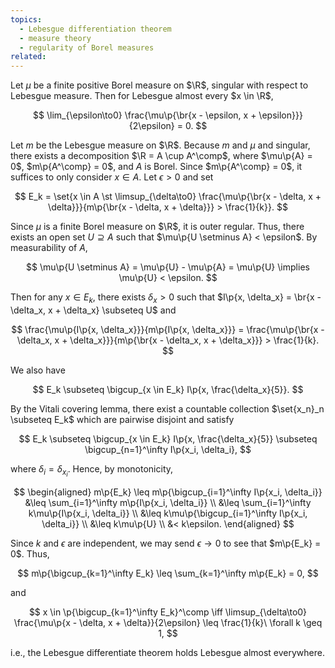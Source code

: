 ```yaml
---
topics:
  - Lebesgue differentiation theorem
  - measure theory
  - regularity of Borel measures
related:
---
```


<problem>

Let $\mu$ be a finite positive Borel measure on $\R$, singular with respect to Lebesgue measure. Then for Lebesgue almost every $x \in \R$,

$$
\lim_{\epsilon\to0} \frac{\mu\p{\br{x - \epsilon, x + \epsilon}}}{2\epsilon} = 0.
$$

</problem>

<solution>

Let $m$ be the Lebesgue measure on $\R$. Because $m$ and $\mu$ and singular, there exists a decomposition $\R = A \cup A^\comp$, where $\mu\p{A} = 0$, $m\p{A^\comp} = 0$, and $A$ is Borel. Since $m\p{A^\comp} = 0$, it suffices to only consider $x \in A$. Let $\epsilon > 0$ and set

$$
E_k = \set{x \in A \st \limsup_{\delta\to0} \frac{\mu\p{\br{x - \delta, x + \delta}}}{m\p{\br{x - \delta, x + \delta}}} > \frac{1}{k}}.
$$

Since $\mu$ is a finite Borel measure on $\R$, it is outer regular. Thus, there exists an open set $U \supseteq A$ such that $\mu\p{U \setminus A} < \epsilon$. By measurability of $A$,

$$
\mu\p{U \setminus A} = \mu\p{U} - \mu\p{A} = \mu\p{U} \implies \mu\p{U} < \epsilon.
$$

Then for any $x \in E_k$, there exists $\delta_x > 0$ such that $I\p{x, \delta_x} = \br{x - \delta_x, x + \delta_x} \subseteq U$ and

$$
\frac{\mu\p{I\p{x, \delta_x}}}{m\p{I\p{x, \delta_x}}} = \frac{\mu\p{\br{x - \delta_x, x + \delta_x}}}{m\p{\br{x - \delta_x, x + \delta_x}}} > \frac{1}{k}.
$$

We also have

$$
E_k \subseteq \bigcup_{x \in E_k} I\p{x, \frac{\delta_x}{5}}.
$$

By the Vitali covering lemma, there exist a countable collection $\set{x_n}_n \subseteq E_k$ which are pairwise disjoint and satisfy

$$
E_k \subseteq \bigcup_{x \in E_k} I\p{x, \frac{\delta_x}{5}} \subseteq \bigcup_{n=1}^\infty I\p{x_i, \delta_i},
$$

where $\delta_i = \delta_{x_i}$. Hence, by monotonicity,

$$
\begin{aligned}
    m\p{E_k}
         \leq m\p{\bigcup_{i=1}^\infty I\p{x_i, \delta_i}}
        &\leq \sum_{i=1}^\infty m\p{I\p{x_i, \delta_i}} \\
        &\leq \sum_{i=1}^\infty k\mu\p{I\p{x_i, \delta_i}} \\
        &\leq k\mu\p{\bigcup_{i=1}^\infty I\p{x_i, \delta_i}} \\
        &\leq k\mu\p{U} \\
        &< k\epsilon.
\end{aligned}
$$

Since $k$ and $\epsilon$ are independent, we may send $\epsilon \to 0$ to see that $m\p{E_k} = 0$. Thus,

$$
m\p{\bigcup_{k=1}^\infty E_k} \leq \sum_{k=1}^\infty m\p{E_k} = 0,
$$

and

$$
x \in \p{\bigcup_{k=1}^\infty E_k}^\comp \iff \limsup_{\delta\to0} \frac{\mu\p{x - \delta, x + \delta}}{2\epsilon} \leq \frac{1}{k}\ \forall k \geq 1,
$$

i.e., the Lebesgue differentiate theorem holds Lebesgue almost everywhere.

</solution>
